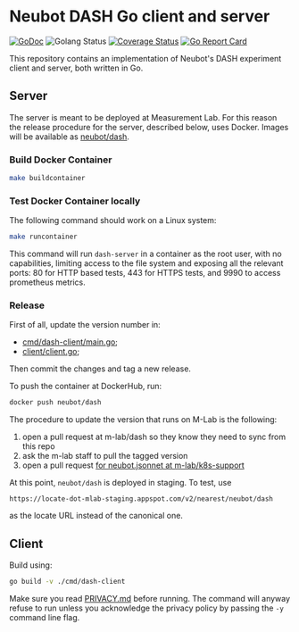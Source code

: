 # Neubot DASH Go client and server

[![GoDoc](https://godoc.org/github.com/neubot/dash?status.svg)](https://godoc.org/github.com/neubot/dash) ![Golang Status](https://github.com/neubot/dash/workflows/golang/badge.svg) [![Coverage Status](https://coveralls.io/repos/github/neubot/dash/badge.svg?branch=master)](https://coveralls.io/github/neubot/dash?branch=master) [![Go Report Card](https://goreportcard.com/badge/github.com/neubot/dash)](https://goreportcard.com/report/github.com/neubot/dash)

This repository contains an implementation of Neubot's DASH experiment
client and server, both written in Go.

## Server

The server is meant to be deployed at Measurement Lab. For this reason the
release procedure for the server, described below, uses Docker. Images will
be available as [neubot/dash](https://hub.docker.com/r/neubot/dash).

### Build Docker Container

```bash
make buildcontainer
```

### Test Docker Container locally

The following command should work on a Linux system:

```bash
make runcontainer
```

This command will run `dash-server` in a container as the root user, with
no capabilities, limiting access to the file system and exposing all the
relevant ports: 80 for HTTP based tests, 443 for HTTPS tests, and 9990 to
access prometheus metrics.

### Release

First of all, update the version number in:

* [cmd/dash-client/main.go](cmd/dash-client/main.go);
* [client/client.go](client/client.go);

Then commit the changes and tag a new release.

To push the container at DockerHub, run:

```bash
docker push neubot/dash
```

The procedure to update the version that runs on M-Lab is the following:

1. open a pull request at m-lab/dash so they know they need to sync from this repo
2. ask the m-lab staff to pull the tagged version
3. open a pull request [for neubot.jsonnet at m-lab/k8s-support](https://github.com/m-lab/k8s-support/blob/master/k8s/daemonsets/experiments/neubot.jsonnet#L17)

At this point, `neubot/dash` is deployed in staging. To test, use

```
https://locate-dot-mlab-staging.appspot.com/v2/nearest/neubot/dash
```

as the locate URL instead of the canonical one.

## Client

Build using:

```bash
go build -v ./cmd/dash-client
```

Make sure you read [PRIVACY.md](PRIVACY.md) before running. The command
will anyway refuse to run unless you acknowledge the privacy policy by
passing the `-y` command line flag.
